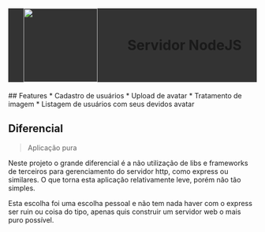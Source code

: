 <div style="background-color: #333">
    <h1 style="display: flex; align-items: center;justify-content: space-around;">
    <img src="https://nodejs.org/static/images/logo.svg" width="150"/>
        Servidor NodeJS
    </h1> 
</div>
## Features
* Cadastro de usuários
* Upload de avatar
    * Tratamento de imagem
* Listagem de usuários com seus devidos avatar

## Diferencial
> Aplicação pura

Neste projeto o grande diferencial é a não utilização de libs e frameworks de terceiros para gerenciamento do servidor http, como express ou similares. O que torna esta aplicação relativamente leve, porém não tão simples.

Esta escolha foi uma escolha pessoal e não tem nada haver com o express ser ruin ou coisa do tipo, apenas quis construir um servidor web o mais puro possível.